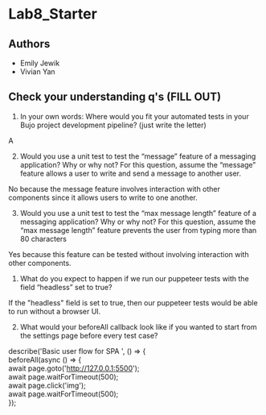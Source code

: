 # Lab8_Starter

## Authors 
- Emily Jewik 
- Vivian Yan 

## Check your understanding q's (FILL OUT)
1. In your own words: Where would you fit your automated tests in your Bujo project development pipeline? (just write the letter)

A   

2. Would you use a unit test to test the “message” feature of a messaging application? Why or why not? For this question, assume the “message” feature allows a user to write and send a message to another user.

No because the message feature involves interaction with other components since it allows users to write to one another. 

3. Would you use a unit test to test the “max message length” feature of a messaging application? Why or why not? For this question, assume the “max message length” feature prevents the user from typing more than 80 characters

Yes because this feature can be tested without involving interaction with other components. 

1. What do you expect to happen if we run our puppeteer tests with the field “headless” set to true?

If the "headless" field is set to true, then our puppeteer tests would be able to run without a browser UI. 

2. What would your beforeAll callback look like if you wanted to start from the settings page before every test case?

describe('Basic user flow for SPA ', () => {   
  beforeAll(async () => {   
    await page.goto('http://127.0.0.1:5500');   
    await page.waitForTimeout(500);   
    await page.click('img');    
    await page.waitForTimeout(500);   
  });

